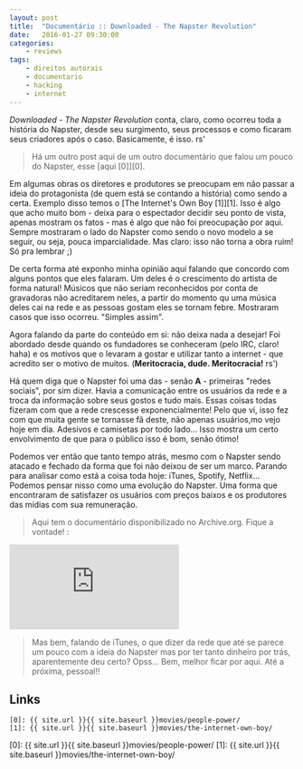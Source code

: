 ```yaml
---
layout: post
title:  "Documentário :: Downloaded - The Napster Revolution"
date:   2016-01-27 09:30:00
categories:
    - reviews
tags:
    - direitos autorais
    - documentario
    - hacking
    - internet
---
```


*Downloaded - The Napster Revolution* conta, claro, como ocorreu toda a história do Napster, desde seu surgimento, seus processos e como ficaram seus criadores após o caso. Basicamente, é isso. rs'

> Há um outro post aqui de um outro documentário que falou um pouco do Napster, esse [aqui \[0\]][0].

Em algumas obras os diretores e produtores se preocupam em não passar a ideia do protagonista (de quem está se contando a história) como sendo a certa. Exemplo disso temos o [The Internet's Own Boy \[1\]][1]. Isso é algo que acho muito bom - deixa para o espectador decidir seu ponto de vista, apenas mostram os fatos - mas é algo que não foi preocupação por aqui. Sempre mostraram o lado do Napster como sendo o novo modelo a se seguir, ou seja, pouca imparcialidade. Mas claro: isso não torna a obra ruim! Só pra lembrar ;)

De certa forma até exponho minha opinião aqui falando que concordo com alguns pontos que eles falaram. Um deles é o crescimento do artista de forma natural! Músicos que não seriam reconhecidos por conta de gravadoras não acreditarem neles, a partir do momento qu uma música deles cai na rede e as pessoas gostam eles se tornam febre. Mostraram casos que isso ocorreu. "Simples assim".

Agora falando da parte do conteúdo em si: não deixa nada a desejar! Foi abordado desde quando os fundadores se conheceram (pelo IRC, claro! haha) e os motivos que o levaram a gostar e utilizar tanto a internet - que acredito ser o motivo de muitos. (**Meritocracia, dude. Meritocracia!** rs')

Há quem diga que o Napster foi uma das - senão **A** - primeiras "redes sociais", por sim dizer. Havia a comunicação entre os usuários da rede e a troca da informação sobre seus gostos e tudo mais. Essas coisas todas fizeram com que a rede crescesse exponencialmente! Pelo que vi, isso fez com que muita gente se tornasse fã deste, não apenas usuários,mo vejo hoje em dia. Adesivos e camisetas por todo lado... Isso mostra um certo envolvimento de que para o público isso é bom, senão ótimo!

Podemos ver então que tanto tempo atrás, mesmo com o Napster sendo atacado e fechado da forma que foi não deixou de ser um marco. Parando para analisar como está a coisa toda hoje: iTunes, Spotify, Netflix... Podemos pensar nisso como uma evolução do Napster. Uma forma que encontraram de satisfazer os usuários com preços baixos e os produtores das mídias com sua remuneração.

> Aqui tem o documentário disponibilizado no Archive.org. Fique a vontade! :

<iframe src="https://archive.org/embed/Downloaded.2013-The.Napster.Revolution" frameborder="0" webkitallowfullscreen="true" mozallowfullscreen="true" allowfullscreen></iframe>

> Mas bem, falando de iTunes, o que dizer da rede que até se parece um pouco com a ideia do Napster mas por ter tanto dinheiro por trás, aparentemente deu certo? Opss... Bem, melhor ficar por aqui. Até a próxima, pessoal!!

## Links

~~~
[0]: {{ site.url }}{{ site.baseurl }}movies/people-power/
[1]: {{ site.url }}{{ site.baseurl }}movies/the-internet-own-boy/
~~~

[0]: {{ site.url }}{{ site.baseurl }}movies/people-power/
[1]: {{ site.url }}{{ site.baseurl }}movies/the-internet-own-boy/
